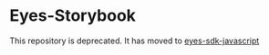 # Eyes-Storybook

This repository is deprecated. It has moved to [eyes-sdk-javascript](https://github.com/applitools/eyes.sdk.javascript1/tree/master/packages/eyes-storybook)